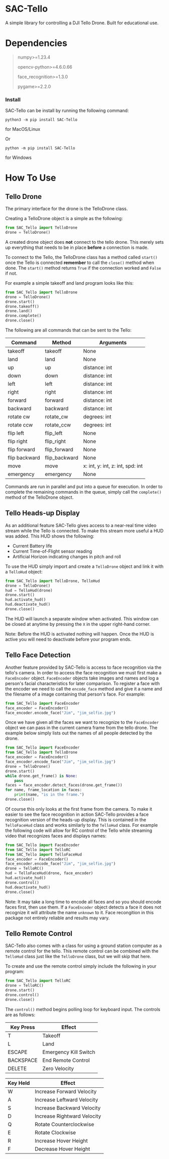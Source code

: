 # SAC-Tello
A simple library for controlling a DJI Tello Drone. Built for educational use.

# Dependencies

> numpy>=1.23.4
> 
> opencv-python>=4.6.0.66
> 
> face_recognition>=1.3.0
> 
> pygame>=2.2.0

### Install
SAC-Tello can be install by running the following command:
```commandline
python3 -m pip install SAC-Tello
```
for MacOS/Linux

Or
```commandline
python -m pip install SAC-Tello
```
for Windows

# How To Use

## Tello Drone

The primary interface for the drone is the TelloDrone class.

Creating a TelloDrone object is a simple as the following:
```python
from SAC_Tello import TelloDrone
drone = TelloDrone()
``` 

A created drone object does **not** connect to the tello drone. This merely
sets up everything that needs to be in place **before** a connection is made.

To connect to the Tello, the TelloDrone class has a method called `start()`
once the Tello is connected **remember** to call the `close()` method when
done. The `start()` method returns `True` if the connection worked and `False`
if not.

For example a simple takeoff and land program looks like this:
```python
from SAC_Tello import TelloDrone
drone = TelloDrone()
drone.start()
drone.takeoff()
drone.land()
drone.complete()
drone.close()
```

The following are all commands that can be sent to the Tello:

| Command       | Method        | Arguments                        |
|---------------|---------------|----------------------------------| 
| takeoff       | takeoff       | None                             |
| land          | land          | None                             |
| up            | up            | distance: int                    |
| down          | down          | distance: int                    |
| left          | left          | distance: int                    |
| right         | right         | distance: int                    |
| forward       | forward       | distance: int                    |
| backward      | backward      | distance: int                    |
| rotate cw     | rotate_cw     | degrees: int                     |
| rotate ccw    | rotate_ccw    | degrees: int                     |
| flip left     | flip_left     | None                             |
| flip right    | flip_right    | None                             |
| flip forward  | flip_forward  | None                             |
| flip backward | flip_backward | None                             |
| move          | move          | x: int, y: int, z: int, spd: int |
| emergency     | emergency     | None                             |

Commands are run in parallel and put into a queue for execution. In order
to complete the remaining commands in the queue, simply call the `complete()`
method of the TelloDrone object.

## Tello Heads-up Display

As an additional feature SAC-Tello gives access to a near-real time video
stream while the Tello is connected. To make this stream more useful a
HUD was added. This HUD shows the following:
- Current Battery life
- Current Time-of-Flight sensor reading
- Artificial Horizon indicating changes in pitch and roll

To use the HUD simply import and create a `TelloDrone` object and link it
with a `TelloHud` object:
```python
from SAC_Tello import TelloDrone, TelloHud
drone = TelloDrone()
hud = TelloHud(drone)
drone.start()
hud.activate_hud()
hud.deactivate_hud()
drone.close()
```

The HUD will launch a separate window when activated. This window can be
closed at anytime by pressing the `X` in the upper right-hand corner.

Note: Before the HUD is activated nothing will happen. Once the HUD is
active you will need to deactivate before your program ends.

## Tello Face Detection

Another feature provided by SAC-Tello is access to face recognition via the
tello's camera. In order to access the face recognition we must first make
a `FaceEncoder` object. `FaceEncoder` objects take images and names and log
a person's facial characteristics for later comparison. To register a face
with the encoder we need to call the `encode_face` method and give it a name
and the filename of a image containing that person's face. For example:

```python
from SAC_Tello import FaceEncoder
face_encoder = FaceEncoder()
face_encoder.encode_face("Jim", "jim_selfie.jpg")
```

Once we have given all the faces we want to recognize to the `FaceEncoder`
object we can pass in the current camera frame from the tello drone. The
example below simply lists out the names of all people detected by the drone.
```python
from SAC_Tello import FaceEncoder
from SAC_Tello import TelloDrone
face_encoder = FaceEncoder()
face_encoder.encode_face("Jim", "jim_selfie.jpg")
drone = TelloDrone()
drone.start()
while drone.get_frame() is None:
    pass
faces = face_encoder.detect_faces(drone.get_frame())
for name, frame_location in faces:
    print(name, "is in the frame.")
drone.close()
```

Of course this only looks at the first frame from the camera. To make it easier
to see the face recognition in action SAC-Tello provides a face recognition
version of the heads-up display. This is contained in the `TelloFaceHud` class
and works similarly to the `TelloHud` class. For example the following code
will allow for RC control of the Tello while streaming video that recognizes
faces and displays names:

```python
from SAC_Tello import FaceEncoder
from SAC_Tello import TelloRC
from SAC_Tello import TelloFaceHud
face_encoder = FaceEncoder()
face_encoder.encode_face("Jim", "jim_selfie.jpg")
drone = TelloRC()
hud = TelloFaceHud(drone, face_encoder)
hud.activate_hud()
drone.control()
hud.deactivate_hud()
drone.close()
```

Note: It may take a long time to encode all faces and so you should encode
faces first, then use them. If a `FaceEncoder` object detects a face it does
not recognize it will attribute the name `unknown` to it. Face recongition
in this package not entirely reliable and results may vary.

## Tello Remote Control

SAC-Tello also comes with a class for using a ground station computer as
a remote control for the tello. This remote control can be combined with
the `TelloHud` class just like the `TelloDrone` class, but we will skip that
here.

To create and use the remote control simply include the following in your
program:
```python
from SAC_Tello import TelloRC
drone = TelloRC()
drone.start()
drone.control()
drone.close()
```

The `control()` method begins polling loop for keyboard input. The controls
are as follows:

| Key Press | Effect                |
|-----------|-----------------------|
| T         | Takeoff               |
| L         | Land                  |
| ESCAPE    | Emergency Kill Switch | 
| BACKSPACE | End Remote Control    |
| DELETE    | Zero Velocity         |

| Key Held | Effect                      |
|----------|-----------------------------|
| W        | Increase Forward Velocity   |
| A        | Increase Leftward Velocity  |
| S        | Increase Backward Velocity  |
| D        | Increase Rightward Velocity |
| Q        | Rotate Counterclockwise     |
| E        | Rotate Clockwise            |
| R        | Increase Hover Height       |
| F        | Decrease Hover Height       |
